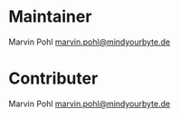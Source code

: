 # Maintainer

Marvin Pohl <marvin.pohl@mindyourbyte.de>

# Contributer

Marvin Pohl <marvin.pohl@mindyourbyte.de>
